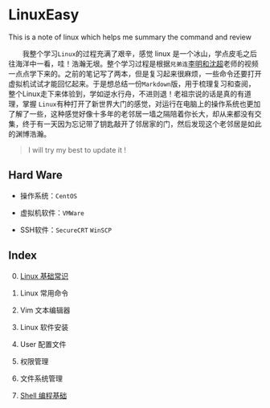 # LinuxEasy

This is a note of linux which helps me summary the command and review

　　我整个学习`Linux`的过程充满了艰辛，感觉 linux 是一个冰山，学点皮毛之后往海洋中一看，哇！浩瀚无垠。整个学习过程是根据`兄弟连`[李明和沈超](https://www.bilibili.com/video/av18156598/?p=54&t=134)老师的视频一点点学下来的。之前的笔记写了两本，但是复习起来很麻烦，一些命令还要打开虚拟机试试才能回忆起来。于是想总结一份`Markdown`版，用于梳理复习和查阅，整个Linux走下来体验到，学如逆水行舟，不进则退！老祖宗说的话是真的有道理，掌握 `Linux`有种打开了新世界大门的感觉，对运行在电脑上的操作系统也更加了解了一些，这种感觉好像十多年的老邻居一墙之隔陪着你长大，却从来都没有交集，终于有一天因为忘记带了钥匙敲开了邻居家的门，然后发现这个老邻居是如此的渊博浩瀚。

> I will try my best to update it !

## Hard Ware

- 操作系统：`CentOS`

- 虚拟机软件：`VMWare`

- SSH软件：`SecureCRT` `WinSCP`

## Index

0. [Linux 基础常识](linux0.md)

1. Linux 常用命令

2. Vim 文本编辑器

3. Linux 软件安装

4. User 配置文件

5. 权限管理

6. 文件系统管理

7. [Shell 编程基础](linux7.md)


